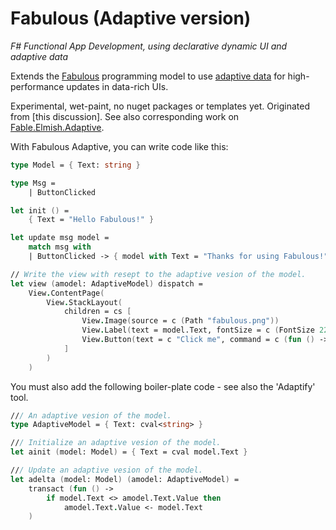 Fabulous (Adaptive version)
=======

*F# Functional App Development, using declarative dynamic UI and adaptive data*

Extends the [Fabulous](https://fsprojects.github.io/Fabulous/) programming model to use [adaptive data](https://fsprojects.github.io/FSharp.Data.Adaptive/) for high-performance updates in data-rich UIs.

Experimental, wet-paint, no nuget packages or templates yet. Originated from [this discussion].
See also corresponding work on [Fable.Elmish.Adaptive](https://github.com/krauthaufen/Fable.Elmish.Adaptive/).

With Fabulous Adaptive, you can write code like this:
```fsharp
type Model = { Text: string }

type Msg =
    | ButtonClicked

let init () =
    { Text = "Hello Fabulous!" }

let update msg model =
    match msg with
    | ButtonClicked -> { model with Text = "Thanks for using Fabulous!" }

// Write the view with resept to the adaptive vesion of the model.
let view (amodel: AdaptiveModel) dispatch =
    View.ContentPage(
        View.StackLayout(
            children = cs [
                View.Image(source = c (Path "fabulous.png"))
                View.Label(text = model.Text, fontSize = c (FontSize 22.0))
                View.Button(text = c "Click me", command = c (fun () -> dispatch ButtonClicked))
            ]
        )
    )
```
You must also add the following boiler-plate code - see also the 'Adaptify' tool.
```fsharp
/// An adaptive vesion of the model. 
type AdaptiveModel = { Text: cval<string> }

/// Initialize an adaptive vesion of the model.
let ainit (model: Model) = { Text = cval model.Text }

/// Update an adaptive vesion of the model. 
let adelta (model: Model) (amodel: AdaptiveModel) =
    transact (fun () -> 
        if model.Text <> amodel.Text.Value then 
            amodel.Text.Value <- model.Text
    )
```

